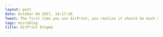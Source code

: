 ```yaml
---
layout: post
date: October 04 2017, 14:17:39
Tweet: The first time you use AirPrint, you realize it should be much more popular.
tags: microblog
title: AirPrint Enigma
---
```





